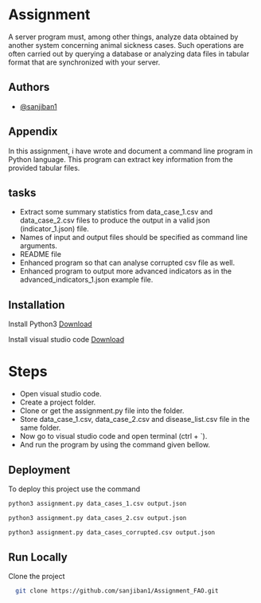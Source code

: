 
# Assignment 

A server program must, among other things, analyze data obtained by another system concerning animal sickness cases. Such operations are often carried out by querying a database or analyzing data files in tabular format that are synchronized with your server.
## Authors

- [@sanjiban1](https://github.com/sanjiban1)


## Appendix

In this assignment, i have wrote and document a command line program in Python language. This program can extract key information from the provided tabular files.



## tasks

- Extract some summary statistics from data_case_1.csv and data_case_2.csv files to produce the output in a valid json (indicator_1.json) file.
- Names of input and output files should be specified as command line arguments.
- README file
- Enhanced program so that can analyse corrupted csv file as well.
- Enhanced program to output more advanced indicators as in the advanced_indicators_1.json example file.


## Installation 

Install Python3 [Download](https://linktodocumentation)

Install visual studio code [Download](https://code.visualstudio.com/download)

# Steps

- Open visual studio code.
- Create a project folder.
- Clone or get the assignment.py file into the folder.
- Store data_case_1.csv, data_case_2.csv and disease_list.csv file in the same folder.
- Now go to visual studio code and open terminal (ctrl + `).
- And run the program by using the command given bellow.   



    
## Deployment

To deploy this project use the command

```bash
python3 assignment.py data_cases_1.csv output.json
```
```bash
python3 assignment.py data_cases_2.csv output.json
```
```bash
python3 assignment.py data_cases_corrupted.csv output.json
```
## Run Locally

Clone the project

```bash
  git clone https://github.com/sanjiban1/Assignment_FAO.git
```



